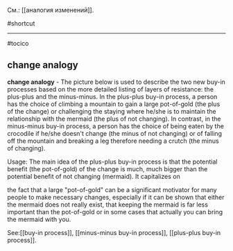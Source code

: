 См.: [[аналогия изменений]].

#shortcut




<hr/>

#tocico

## change analogy

<b>change analogy</b> -  The picture below is used to describe the two new buy-in processes based on the more detailed listing of layers of resistance: the plus-plus and the minus-minus.  In the plus-plus buy-in process, a person has the choice of climbing a mountain to gain a large pot-of-gold (the plus of the change) or challenging the staying where he/she is to maintain the relationship with the mermaid (the plus of not changing). In contrast, in the minus-minus buy-in process, a person has the choice of being eaten by the crocodile if he/she doesn't change (the minus of not changing) or of falling off the mountain and breaking a leg therefore needing a crutch (the minus of changing).  
 
 


Usage: The main idea of the plus-plus buy-in process is that the potential benefit (the pot-of-gold) of the change is much, much bigger than the potential benefit of not changing (mermaid). It capitalizes on 

 
the fact that a large "pot-of-gold" can be a significant motivator for many people to make necessary changes, especially if it can be shown that either the mermaid does not really exist, that keeping the mermaid is far less important than the pot-of-gold or in some cases that actually you can bring the mermaid with you. 



See:[[buy-in process]], [[minus-minus buy-in process]], [[plus-plus buy-in process]].
